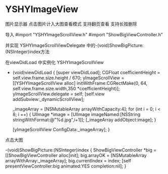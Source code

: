 # YSHYImageView
图片显示器 点击图片计入大图查看模式 支持翻页查看 支持长按删除

导入 
#import "YSHYImageScrollView.h"
#import "ShowBigViewController.h"

并实现 YSHYImageScrollViewDelegate 中的-(void)ShowBigPicture:(NSInteger)index方法

在viewDidLoad 中实例化 YSHYImageScrollView

- (void)viewDidLoad {
    [super viewDidLoad];
    CGFloat coefficientHeight = self.view.frame.size.height / 670;
    yImageScrollView = [[YSHYImageScrollView alloc] initWithFrame:CGRectMake(0, 64, self.view.frame.size.width,350 *coefficientHeight)];
    yImageScrollView.delegate = self;
    [self.view addSubview:_dynamicScrollView];

    _imageArray = [NSMutableArray arrayWithCapacity:4];
    for (int i = 0; i < 8; i ++) {
        UIImage *image  = [UIImage imageNamed:[NSString stringWithFormat:@"%d.jpg",i+1]];
        [_imageArray addObject:image];
    }
    
    [yImageScrollView ConfigData:_imageArray];
}


点击大图


-(void)ShowBigPicture:(NSInteger)index
{
    ShowBigViewController *big = [[ShowBigViewController alloc]init];
    big.arrayOK = [NSMutableArray arrayWithArray:_imageArray];
    big.currentIndex = index;
    [self presentViewController:big animated:YES completion:nil];
}

